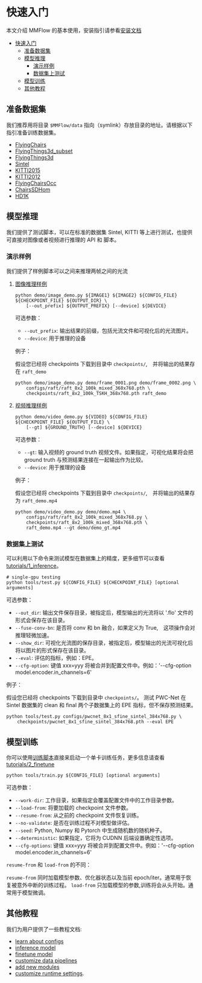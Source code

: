 # 快速入门

本文介绍 MMFlow 的基本使用，安装指引请参看[安装文档](install.md)

<!--- TOC --->

- [快速入门](#快速入门)
  - [准备数据集](#准备数据集)
  - [模型推理](#模型推理)
    - [演示样例](#演示样例)
    - [数据集上测试](#数据集上测试)
  - [模型训练](#模型训练)
  - [其他教程](#其他教程)

<!--- TOC --->

## 准备数据集

我们推荐用将目录 `$MMFlow/data` 指向（symlink）存放目录的地址。请根据以下指引准备训练数据集。

- [FlyingChairs](../en/data_prepare/FlyingChairs/README.md)
- [FlyingThings3d_subset](../en/data_prepare/FlyingThings3d_subset/README.md)
- [FlyingThings3d](../en/data_prepare/FlyingThings3d/README.md)
- [Sintel](../en/data_prepare/Sintel/README.md)
- [KITTI2015](../en/data_prepare/KITTI2015/README.md)
- [KITTI2012](../en/data_prepare/KITTI2012/README.md)
- [FlyingChairsOcc](../en/data_prepare/FlyingChairsOcc/README.md)
- [ChairsSDHom](../en/data_prepare/ChairsSDHom/README.md)
- [HD1K](../en/data_prepare/hd1k/README.md)

## 模型推理

我们提供了测试脚本，可以在标准的数据集 Sintel, KITTI 等上进行测试，也提供可直接对图像或者视频进行推理的 API 和 脚本。

### 演示样例

我们提供了样例脚本可以之间来推理两帧之间的光流

1. [图像推理样例](../demo/image_demo.py)

   ```shell
   python demo/image_demo.py ${IMAGE1} ${IMAGE2} ${CONFIG_FILE} ${CHECKPOINT_FILE} ${OUTPUT_DIR} \
       [--out_prefix] ${OUTPUT_PREFIX} [--device] ${DEVICE}
   ```

   可选参数：

   - `--out_prefix`: 输出结果的前缀，包括光流文件和可视化后的光流图片。
   - `--device`: 用于推理的设备

   例子：

   假设您已经将 checkpoints 下载到目录中 `checkpoints/`,　并将输出的结果存在 `raft_demo`

   ```shell
   python demo/image_demo.py demo/frame_0001.png demo/frame_0002.png \
       configs/raft/raft_8x2_100k_mixed_368x768.pth \
       checkpoints/raft_8x2_100k_TSKH_368x768.pth raft_demo
   ```

2. [视频推理样例](../demo/video_demo.py)

   ```shell
   python demo/video_demo.py ${VIDEO} ${CONFIG_FILE} ${CHECKPOINT_FILE} ${OUTPUT_FILE} \
       [--gt] ${GROUND_TRUTH} [--device] ${DEVICE}
   ```

   可选参数：

   - `--gt`: 输入视频的 ground truth 视频文件。如果指定，可视化结果将会把 ground truth
     与预测结果连接在一起输出作为比较。
   - `--device`: 用于推理的设备

   例子：

   假设您已经将 checkpoints 下载到目录中 `checkpoints/`,　并将输出的结果存为 `raft_demo.mp4`

   ```shell
   python demo/video_demo.py demo/demo.mp4 \
       configs/raft/raft_8x2_100k_mixed_368x768.py \
       checkpoints/raft_8x2_100k_mixed_368x768.pth \
       raft_demo.mp4 --gt demo/demo_gt.mp4
   ```

### 数据集上测试

可以利用以下命令来测试模型在数据集上的精度，更多细节可以查看 [tutorials/1_inference](../en/tutorials/1_inference.md)。

```shell
# single-gpu testing
python tools/test.py ${CONFIG_FILE} ${CHECKPOINT_FILE} [optional arguments]
```

可选参数：

- `--out_dir`: 输出文件保存目录，被指定后，模型输出的光流将以 '.flo' 文件的形式会保存在该目录。
- `--fuse-conv-bn`: 是否将 conv 和 bn 融合，如果定义为 True,　这项操作会对推理轻微加速。
- `--show_dir`: 可视化光流图的保存目录，被指定后，模型输出的光流可视化后将以图片的形式保存在该目录。
- `--eval`: 评估的指标，例如：EPE。
- `--cfg-option`: 键值 xxx=yyy 将被合并到配置文件中。例如：'--cfg-option model.encoder.in_channels=6'

例子：

假设您已经将 checkpoints 下载到目录中 `checkpoints/`。
测试 PWC-Net 在 Sintel 数据集的 clean 和 final 两个子数据集上的 EPE 指标，但不保存预测结果。

```shell
python tools/test.py configs/pwcnet_8x1_sfine_sintel_384x768.py \
    checkpoints/pwcnet_8x1_sfine_sintel_384x768.pth --eval EPE

```

## 模型训练

你可以使用[训练脚本](../tools/train.py)直接来启动一个单卡训练任务，更多信息请查看 [tutorials/2_finetune](../en/tutorials/2_finetune.md)

```shell
python tools/train.py ${CONFIG_FILE} [optional arguments]
```

可选参数：

- `--work-dir`: 工作目录，如果指定会覆盖配置文件中的工作目录参数。
- `--load-from`: 将要加载的 checkpoint 文件参数。
- `--resume-from`: 从之前的 checkpoint 文件恢复训练。
- `--no-validate`: 是否在训练过程不对模型做评估。
- `--seed`: Python, Numpy 和 Pytorch 中生成随机数的随机种子。
- `--deterministic`: 如果指定，它将为 CUDNN 后端设置确定性选项。
- `--cfg-options`: 键值 xxx=yyy 将被合并到配置文件中。例如：'--cfg-option model.encoder.in_channels=6'

`resume-from` 和 `load-from` 的不同：

`resume-from` 同时加载模型参数、优化器状态以及当前 epoch/iter。通常用于恢复被意外中断的训练过程。
`load-from` 只加载模型的参数,训练将会从头开始。通常用于模型微调。

## 其他教程

我们为用户提供了一些教程文档:

- [learn about configs](../en/tutorials/0_config.md)
- [inference model](../en/tutorials/1_inference.md)
- [finetune model](../en/tutorials/2_finetune.md)
- [customize data pipelines](../en/tutorials/3_data_pipeline.md)
- [add new modules](../en/tutorials/4_new_modules.md)
- [customize runtime settings](../en/tutorials/5_customize_runtime.md).
